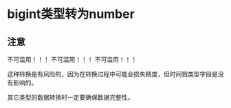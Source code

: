 # bigint类型转为number

## 注意

不可滥用！！！
不可滥用！！！
不可滥用！！！

这种转换是有风险的，因为在转换过程中可能会损失精度，但时间戮类型字段是没有影响的。

其它类型的数据转换时一定要确保数据完整性。
